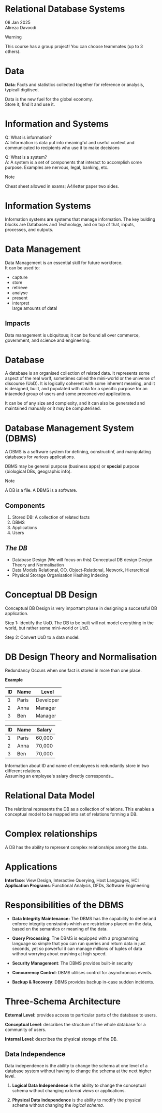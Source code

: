 Relational Database Systems
==
08 Jan 2025  
Alireza Davoodi  

> [!warning]
>
> This course has a group project!
> You can choose teammates (up to 3 others).
>

# Data
**Data**: Facts and statistics collected together for reference or analysis, typicall digitised.

Data is the new fuel for the global economy.  
Store it, find it and use it.

# Information and Systems
Q: What is information?  
A: Information is data put into meaningful and useful context and communicated to recipients who use it to make decisions

Q: What is a system?  
A: A system is a set of components that interact to accomplish some purpose. Examples are nervous, legal, banking, etc.

> [!note]
>
> Cheat sheet allowed in exams; A4/letter paper two sides.
> 

# Information Systems
Information systems are systems that manage information.
The key bulding blocks are Databases and Technology, and on top of that, inputs, processes, and outputs.

# Data Management
Data Management is an essential skill for future workforce.  
It can be used to:
* capture
* store
* retrieve
* analyse
* present
* interpret  
large amounts of data!

## Impacts
Data management is ubiquitous; it can be found all over commerce, government, and science and engineering.

# Database
A database is an organised collection of related data.
It represents some aspect of the real worlf, sometimes called the mini-world or the universe of discourse (UoD).
It is logically coherent with some inherent meaning, and it is designed, built, and populated with data for a specific purpose for an intaended group of users and some preconceived applications.

It can be of any size and complexity, and it can also be generated and maintained manually or it may be computerised.

# Database Management System (DBMS)
A DBMS is a software system for defining, ocnstructinf, and manipulating databases for various applications.

DBMS may be general purpose (business apps) or **special** purpose (biological DBs, geographic info).

> [!note]
> A DB is a file.
> A DBMS is a software.

## Components
1. Stored DB: A collection of related facts
2. DBMS
3. Applications
4. Users

## *The DB*
* Database Design (We will focus on this)
    Conceptual DB design
    Design Theory and Normalisation
* Data Models
    Relational, OO, Object-Relational, Network, Hierarchical
* Physical Storage
    Organisation
    Hashing
    Indexing

# Conceptual DB Design
Conceptual DB Design is very important phase in designing a successful DB application.

Step 1: Identify the UoD. The DB to be built will not model everything in the world, but rather some mini-world or UoD.

Step 2: Convert UoD to a data model.

# DB Design Theory and Normalisation
Redundancy Occurs when one fact is stored in more than one place.

**Example**

|ID|Name|Level|
|---|----|-----|
|1|Paris|Developer|
|2|Anna|Manager|
|3|Ben|Manager|

|ID|Name|Salary|
|--|----|-----|
|1|Paris|60,000|
|2|Anna|70,000|
|3|Ben|70,000|

Information about ID and name of employees is redundantly store in two different relations.  
Assuming an employee's salary directly corresponds...

# Relational Data Model
The relational represents the DB as a collection of relations.
This enables a conceptual model to be mapped into set of relations forming a DB.

# Complex relationships
A DB has the ability to represent complex relationships among the data.

# Applications
**Interface**: View Design, Interactive Querying, Host Languages, HCI
**Application Programs**: Functional Analysis, DFDs, Software Engineering

# Responsibilities of the DBMS
* **Data Integrity Maintenance:** The DBMS has the capability to define and enforce integrity constraints which are restrictions placed on the data, based on the semantics or meaning of the data.

* **Query Processing**: The DBMS is equipped with a programming language so simple that you can run queries and return data in just seconds, yet so powerful it can manage millions of tuples of data without worrying about crashing at high speed.

* **Security Management**: The DBMS provides built-in security
* **Concurrency Control**: DBMS utilises control for asynchronous events.
* **Backup & Recovery**: DBMS provides backup in-case sudden incidents.

# Three-Schema Architecture
**External Level**: provides access to particular parts of the database to users.

**Conceptual Level**: describes the structure of the whole database for a community of users.

**Internal Level**: describes the physical storage of the DB.

## Data Independence
Data independence is the ability to change the schema at one level of a database system without having to change the schema at the next higher level.

1. **Logical Data Independence** is the ability to change the conceptual schema without changing *external views* or applications.

2. **Physical Data Independence** is the ability to modify the physical schema without changing the *logical schema*.

